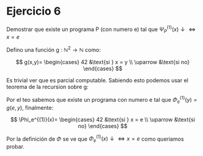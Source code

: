 # Ejercicio 6

Demostrar que existe un programa P (con numero e) tal que $\Psi_P^{(1)}(x)\downarrow \iff x=e$

Defino una función g : $\mathbb N^2 \to \mathbb N$ como:

$$
g(x,y)=
\begin{cases}
    42 &\text{si } x = y \\
    \uparrow &\text{si no}
\end{cases}
$$

Es trivial ver que es parcial computable. Sabiendo esto podemos usar el teorema de la recursion sobre g:

Por el teo sabemos que existe un programa con numero e tal que $\Phi_e^{(1)}(y)=g(e,y)$, finalmente:

$$
\Phi_e^{(1)}(x)=
\begin{cases}
    42 &\text{si } x = e \\
    \uparrow &\text{si no}
\end{cases}
$$

Por la definición de $\Phi$ se ve que $\Phi_e^{(1)}(x)\downarrow \iff x = e$ como queriamos probar.
